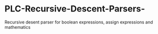 # PLC-Recursive-Descent-Parsers-
Recursive desent parser for boolean expressions, assign expressions and mathematics
